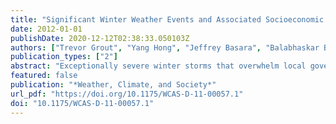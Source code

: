 ```yaml
---
title: "Significant Winter Weather Events and Associated Socioeconomic Impacts (Federal Aid Expenditures) across Oklahoma: 2000-2010"
date: 2012-01-01
publishDate: 2020-12-12T02:38:33.050103Z
authors: ["Trevor Grout", "Yang Hong", "Jeffrey Basara", "Balabhaskar Balasundaram", "Zhenyu Kong", "Satish T. S. Bukkapatnam"]
publication_types: ["2"]
abstract: "Exceptionally severe winter storms that overwhelm local government result in major disaster declarations. Each National Weather Service forecast office in the United States reports winter events for a specific group of counties, known as the county warning area. Such events are reported as blizzard, ice storm, winter storm, heavy snow, or winter weather. They are archived by the National Climatic Data Center and are published in Storm Data, a monthly periodical. Using Storm Data, all winter reports in Oklahoma from 1 November 1999 to 1 May 2010 were compiled into a database. The results of this study demonstrated that while counties in northern Oklahoma received the highest number of winter reports, when compared with climatology winter storm, heavy snow, ice storm, and blizzard storm types yielded an above-average occurrence across much of southwest and central Oklahoma over the study period.  Disaster information, obtained from the Federal Emergency Management Agency, showed that from 1 November 1999 to 1 May 2010 Oklahoma led the nation with nine winter-related federal disasters, resulting in nearly $800 million (U.S. dollars) in federal aid. High-impact events, determined by disaster declarations, were most frequent across southwest, central, and northeast Oklahoma, and southwest Oklahoma experienced a disaster nearly every third winter event. Over much of Oklahoma, ice storms were more likely to result in a disaster than winter storm, blizzard, and heavy snow events combined. Spatial distributions of federal aid showed that rural counties were most impacted by the winter weather disasters and required greater federal assistance."
featured: false
publication: "*Weather, Climate, and Society*"
url_pdf: "https://doi.org/10.1175/WCAS-D-11-00057.1"
doi: "10.1175/WCAS-D-11-00057.1"
---
```


